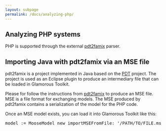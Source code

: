 ```yaml
---
layout: subpage
permalink: /docs/analyzing-php/
---
```


<section id="getstarted">
  <div class="container pt-5 pb-5 jumbotron-small">
    <div class="row">
      <div class="col-md-12">
        <h1>Analyzing PHP systems</h1>
        <p class="lead">
          PHP is supported through the external <a href="https://github.com/feenkcom/pdt2famix">pdt2famix</a> parser.
        </p>
        <h2>Importing Java with pdt2famix via an MSE file</h2>
        <p>pdt2famix is a project implemented in Java based on the <a href="https://www.eclipse.org/pdt">PDT</a> project. The project is used as an Eclipse plugin to produce an intermediary file that can be loaded in Glamorous Toolkit.</p>
        <p>Please for follow the instructions from <a href="https://github.com/feenkcom/pdt2famix">pdt2famix</a> to produce an MSE file. MSE is a file format for exchanging models. The MSE produced by pdt2famix contains a serialization of the model for the PHP code.</p>
        <p>Once an MSE model exists, you can load it into Glamorous Toolkit like this:</p>
        <pre>model := MooseModel new importMSEFromFile: '/PATH/TO/FILE.mse' asFileReference
        </pre>
      </div>
    </div>
  </div>
</section>
